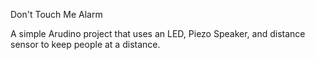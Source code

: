 Don't Touch Me Alarm

A simple Arudino project that uses an LED, Piezo Speaker, and distance sensor to keep people at a distance.
